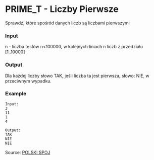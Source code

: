 # PRIME_T - Liczby Pierwsze

Sprawdź, które spośród danych liczb są liczbami pierwszymi

### Input

n - liczba testów n<100000, w kolejnych liniach n liczb z przedziału [1..10000]

### Output

Dla każdej liczby słowo TAK, jeśli liczba ta jest pierwsza, słowo: NIE, w przeciwnym wypadku.

### Example

```
Input:
3
11
1
4

Output:
TAK
NIE
NIE
```

Source: [POLSKI SPOJ](www.pl.spoj.com/)